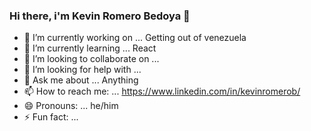 ### Hi there, i'm Kevin Romero Bedoya 👋

- 🔭 I’m currently working on ... Getting out of venezuela
- 🌱 I’m currently learning ... React
- 👯 I’m looking to collaborate on ... 
- 🤔 I’m looking for help with ... 
- 💬 Ask me about ... Anything
- 📫 How to reach me: ... https://www.linkedin.com/in/kevinromerob/
- 😄 Pronouns: ... he/him
- ⚡ Fun fact: ... 

<!--
**Kevin-RB/Kevin-RB** is a ✨ _special_ ✨ repository because its `README.md` (this file) appears on your GitHub profile.

Here are some ideas to get you started:


-->
